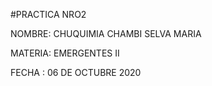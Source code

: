 #PRACTICA NRO2

NOMBRE:  CHUQUIMIA CHAMBI SELVA MARIA

MATERIA: EMERGENTES II

FECHA : 06 DE OCTUBRE 2020
